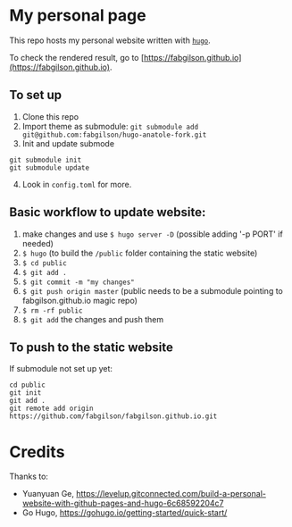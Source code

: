 # My personal page

This repo hosts my personal website written with [`hugo`](https://gohugo.io/).

To check the rendered result, go to [https://fabgilson.github.io](https://fabgilson.github.io).

## To set up

1. Clone this repo
2. Import theme as submodule: `git submodule add git@github.com:fabgilson/hugo-anatole-fork.git`
3. Init and update submode

```
git submodule init
git submodule update
```

4. Look in `config.toml` for more.

## Basic workflow to update website:

1. make changes and use `$ hugo server -D` (possible adding '-p PORT' if needed)
2. `$ hugo` (to build the `/public` folder containing the static website)
3. `$ cd public`
4. `$ git add .`
5. `$ git commit -m "my changes"`
6. `$ git push origin master` (public needs to be a submodule pointing to fabgilson.github.io magic repo)
7. `$ rm -rf public`
8. `$ git add` the changes and push them

## To push to the static website

If submodule not set up yet:
```
cd public
git init
git add .
git remote add origin https://github.com/fabgilson/fabgilson.github.io.git
```

# Credits

Thanks to:
- Yuanyuan Ge, https://levelup.gitconnected.com/build-a-personal-website-with-github-pages-and-hugo-6c68592204c7
- Go Hugo, https://gohugo.io/getting-started/quick-start/
